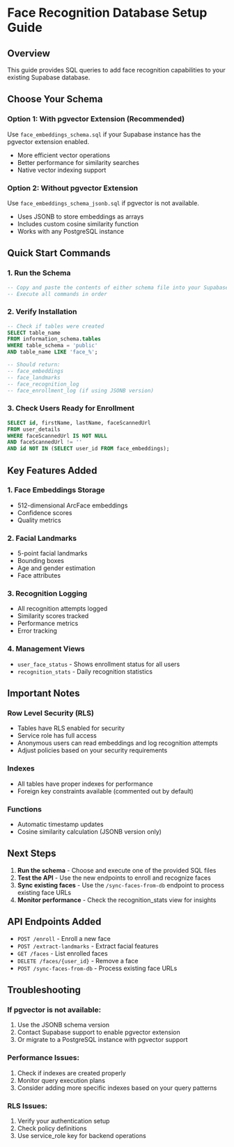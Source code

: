 # Face Recognition Database Setup Guide

## Overview
This guide provides SQL queries to add face recognition capabilities to your existing Supabase database.

## Choose Your Schema

### Option 1: With pgvector Extension (Recommended)
Use `face_embeddings_schema.sql` if your Supabase instance has the pgvector extension enabled.
- More efficient vector operations
- Better performance for similarity searches
- Native vector indexing support

### Option 2: Without pgvector Extension  
Use `face_embeddings_schema_jsonb.sql` if pgvector is not available.
- Uses JSONB to store embeddings as arrays
- Includes custom cosine similarity function
- Works with any PostgreSQL instance

## Quick Start Commands

### 1. Run the Schema
```sql
-- Copy and paste the contents of either schema file into your Supabase SQL editor
-- Execute all commands in order
```

### 2. Verify Installation
```sql
-- Check if tables were created
SELECT table_name 
FROM information_schema.tables 
WHERE table_schema = 'public' 
AND table_name LIKE 'face_%';

-- Should return:
-- face_embeddings
-- face_landmarks  
-- face_recognition_log
-- face_enrollment_log (if using JSONB version)
```

### 3. Check Users Ready for Enrollment
```sql
SELECT id, firstName, lastName, faceScannedUrl 
FROM user_details 
WHERE faceScannedUrl IS NOT NULL 
AND faceScannedUrl != ''
AND id NOT IN (SELECT user_id FROM face_embeddings);
```

## Key Features Added

### 1. Face Embeddings Storage
- 512-dimensional ArcFace embeddings
- Confidence scores
- Quality metrics

### 2. Facial Landmarks
- 5-point facial landmarks
- Bounding boxes
- Age and gender estimation
- Face attributes

### 3. Recognition Logging
- All recognition attempts logged
- Similarity scores tracked
- Performance metrics
- Error tracking

### 4. Management Views
- `user_face_status` - Shows enrollment status for all users
- `recognition_stats` - Daily recognition statistics

## Important Notes

### Row Level Security (RLS)
- Tables have RLS enabled for security
- Service role has full access
- Anonymous users can read embeddings and log recognition attempts
- Adjust policies based on your security requirements

### Indexes
- All tables have proper indexes for performance
- Foreign key constraints available (commented out by default)

### Functions
- Automatic timestamp updates
- Cosine similarity calculation (JSONB version only)

## Next Steps

1. **Run the schema** - Choose and execute one of the provided SQL files
2. **Test the API** - Use the new endpoints to enroll and recognize faces
3. **Sync existing faces** - Use the `/sync-faces-from-db` endpoint to process existing face URLs
4. **Monitor performance** - Check the recognition_stats view for insights

## API Endpoints Added

- `POST /enroll` - Enroll a new face
- `POST /extract-landmarks` - Extract facial features
- `GET /faces` - List enrolled faces
- `DELETE /faces/{user_id}` - Remove a face
- `POST /sync-faces-from-db` - Process existing face URLs

## Troubleshooting

### If pgvector is not available:
1. Use the JSONB schema version
2. Contact Supabase support to enable pgvector extension
3. Or migrate to a PostgreSQL instance with pgvector support

### Performance Issues:
1. Check if indexes are created properly
2. Monitor query execution plans
3. Consider adding more specific indexes based on your query patterns

### RLS Issues:
1. Verify your authentication setup
2. Check policy definitions
3. Use service_role key for backend operations
